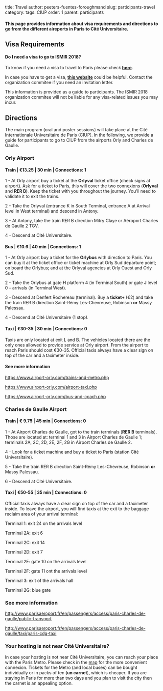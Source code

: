 title: Travel
author: peeters-fuentes-foroughmand
slug: participants-travel
category:
tags: CIUP
order: 1
parent: participants

#### This page provides information about visa requirements and directions to go from the different aireports in Paris to Cité Universitaire. 

## Visa Requirements

#### Do I need a visa to go to ISMIR 2018?

To know if you need a visa to travel to Paris please check **[here](https://www.schengenvisainfo.com/who-needs-schengen-visa/)**. 

In case you have to get a visa, **[this website](https://www.schengenvisainfo.com/france-visa/)** could be helpful. Contact the organization commitee if you need an invitation letter.

This information is provided as a guide to participants. The ISMIR 2018 organization commitee will not be liable for any visa-related issues you may incur.

## Directions

The main program (oral and poster sessions) will take place at the Cité Internationale Universitaire de Paris (CIUP). In the following, we provide a guide for participants to go to CIUP from the airports Orly and Charles de Gaulle.

### Orly Airport

#### Train | €13.25 | 30 min | Connections: 1

1 - At Orly airport buy a ticket at the **Orlyval** ticket office (check signs at airport). Ask for a ticket to Paris, this will cover the two connexions (**Orlyval** and **RER B**). Keep the ticket with you throughout the journey. You'll need to validate it to exit the trains.

2 - Take the Orlyval (entrance K in South Terminal, entrance A at Arrival level in West terminal) and descend in Antony. 

3 - At Antony, take the train RER B direction Mitry Claye or Aéroport Charles de Gaulle 2 TGV.

4 - Descend at Cité Universitaire. 

#### Bus | €10.6 | 40 min | Connections: 1

1 - At Orly airport buy a ticket for the **Orlybus** with direction to Paris. You can buy it at the ticket office or ticket machine at Orly Sud departure point; on board the Orlybus; and at the Orlyval agencies at Orly Ouest and Orly Sud.

2 - Take the Orlybus at gate H platform 4 (in Terminal South) or gate J level 0 - arrivals (in Terminal West).

3 - Descend at Denfert Rochereau (terminal). Buy a **ticket+** (€2) and take the train RER B direction Saint-Rémy Les-Chevreuse, Robinson **or** Massy Palessau.

4 - Descend at Cité Universitaire (1 stop).

#### Taxi | €30-35 | 30 min | Connections: 0
 
Taxis are only located at exit L and B. The vehicles located there are the only ones allowed to provide service at Orly airport. From the airport to reach Paris should cost €30-35. Official taxis always have a clear sign on top of the car and a taximeter inside.

#### See more information

https://www.airport-orly.com/trains-and-metro.php

https://www.airport-orly.com/airport-taxi.php

https://www.airport-orly.com/bus-and-coach.php



### Charles de Gaulle Airport

#### Train | € 9.75  | 45 min | Connections: 0 
 
1 - At Airport Charles de Gaulle, got to the train terminals (**RER B** terminals). Those are located at: terminal 1 and 3 in Airport Charles de Gaulle 1; terminals 2A, 2C, 2D, 2E, 2F, 2G in Airport Charles de Gaulle 2.

4 - Look for a ticket machine and buy a ticket to Paris (station Cité Universitaire). 

5 - Take the train RER B direction Saint-Rémy Les-Chevreuse, Robinson **or** Massy Palessau.

6 - Descend at Cité Universitaire. 

#### Taxi | €50-55 | 35 min | Connections: 0


Official taxis always have a clear sign on top of the car and a taximeter inside.
To leave the airport, you will find taxis at the exit to the baggage reclaim area of your arrival terminal: 

Terminal 1: exit 24 on the arrivals level 

Terminal 2A: exit 6 

Terminal 2C: exit 14  

Terminal 2D: exit 7 

Terminal 2E: gate 10 on the arrivals level
 
Terminal 2F: gate 11 ont the arrivals level 

Terminal 3: exit of the arrivals hall 

Terminal 2G: blue gate


### See more information


http://www.parisaeroport.fr/en/passengers/access/paris-charles-de-gaulle/public-transport

http://www.parisaeroport.fr/en/passengers/access/paris-charles-de-gaulle/taxi/paris-cdg-taxi

### Your hosting is not near Cité Universitaire?
 
In case your hosting is not near Cité Universitaire, you can reach your place with the Paris Metro. Please check in the [map](http://metromap.fr/en) for the more convenient connexion.  Tickets for the Metro (and local buses) can be bought individually or in packs of ten (**un carnet**), which is cheaper. If you are staying in Paris for more than two days and you plan to visit the city then the carnet is an appealing option.





